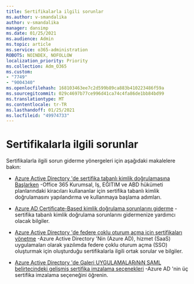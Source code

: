 ```yaml
---
title: Sertifikalarla ilgili sorunlar
ms.author: v-smandalika
author: v-smandalika
manager: dansimp
ms.date: 01/25/2021
ms.audience: Admin
ms.topic: article
ms.service: o365-administration
ROBOTS: NOINDEX, NOFOLLOW
localization_priority: Priority
ms.collection: Adm_O365
ms.custom:
- "7749"
- "9004340"
ms.openlocfilehash: 168103463ee7c2d599b89ca883b410223486f59a
ms.sourcegitcommit: 029c4697b77ce996d41ca74c4fa86de1bb84bd99
ms.translationtype: MT
ms.contentlocale: tr-TR
ms.lasthandoff: 01/25/2021
ms.locfileid: "49974733"
---
```

# <a name="issues-with-certificates"></a>Sertifikalarla ilgili sorunlar

Sertifikalarla ilgili sorun giderme yönergeleri için aşağıdaki makalelere bakın:

- [Azure Active Directory 'de sertifika tabanlı kimlik doğrulamasına Başlarken](https://docs.microsoft.com/azure/active-directory/authentication/active-directory-certificate-based-authentication-get-started)  -Office 365 Kurumsal, Iş, EĞITIM ve ABD hükümeti planlarındaki kiracıları kullananlar için sertifika tabanlı kimlik doğrulamasını yapılandırma ve kullanmaya başlama adımları.

- [Azure AD Certificate-Based kimlik doğrulama sorunlarını giderme](https://docs.microsoft.com/troubleshoot/azure/active-directory/certificate-based-authenticate-issue)  -sertifika tabanlı kimlik doğrulama sorunlarını gidermenize yardımcı olacak bilgiler.

- [Azure Active Directory 'de federe çoklu oturum açma için sertifikaları yönetme](https://docs.microsoft.com/azure/active-directory/manage-apps/manage-certificates-for-federated-single-sign-on)  -Azure Active Directory 'Nin (Azure AD), hizmet (SaaS) uygulamaları olarak yazılımda federe çoklu oturum açma (SSO) oluşturmak için oluşturduğu sertifikalarla ilgili ortak sorular ve bilgiler.

- [Azure Active Directory 'de Galeri UYGULAMALARıNıN SAML belirtecindeki gelişmiş sertifika imzalama seçenekleri](https://docs.microsoft.com/azure/active-directory/manage-apps/certificate-signing-options)  -Azure AD 'nin üç sertifika imzalama seçeneğini öğrenin.
